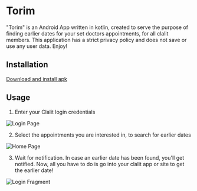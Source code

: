 # Torim

"Torim" is an Android App written in kotlin, created to serve the purpose of finding earlier dates for your set doctors appointments, for all clalit members. This application has a strict privacy policy and does not save or use any user data. Enjoy!

## Installation
[Download and install apk](https://github.com/rotemetreex/Torim/releases)

## Usage

1. Enter your Clalit login credentials

![Login Page](https://i.imgur.com/QPTORNE.png)

2. Select the appointments you are interested in, to search for earlier dates

![Home Page](https://i.imgur.com/lvp7Qqp.png)

3. Wait for notification. In case an earlier date has been found, you'll get notified. 
Now, all you have to do is go into your clalit app or site to get the earlier date!  

![Login Fragment](https://i.imgur.com/h375v90.png)
